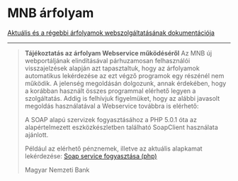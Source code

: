 # MNB árfolyam


[Aktuális és a régebbi árfolyamok webszolgáltatásának
dokumentációja](https://www.mnb.hu/letoltes/aktualis-es-a-regebbi-arfolyamok-webszolgaltatasanak-dokumentacioja-1.pdf)

---

> **Tájékoztatás az árfolyam Webservice működéséről**
> Az MNB új webportáljának elindításával párhuzamosan felhasználói visszajelzések alapján azt tapasztaltuk, hogy az árfolyamok automatikus lekérdezése az ezt végző programok egy részénél nem működik. A jelenség megoldásán dolgozunk, annak érdekében, hogy a korábban használt összes programmal elérhető legyen a szolgáltatás. Addig is felhívjuk figyelmüket, hogy az alábbi javasolt megoldás használatával a Webservice továbbra is elérhető:
>
> A SOAP alapú szervizek fogyasztásához a PHP 5.0.1 óta az alapértelmezett eszközkészletben található SoapClient használata ajánlott.
>
> Például az elérhető pénznemek, illetve az aktuális alapkamat lekérdezése:
> [Soap service fogyasztása (php)](https://www.mnb.hu/letoltes/soap-service-fogyasztasa-php.pdf)
>
> Magyar Nemzeti Bank